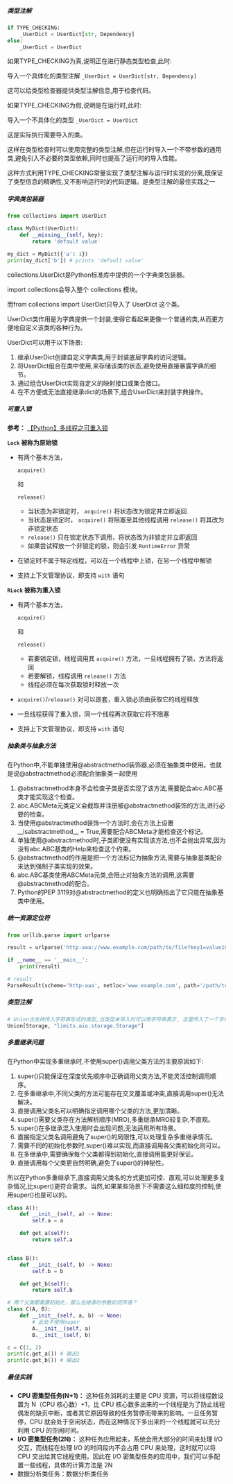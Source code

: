 ##### 类型注解

```python
if TYPE_CHECKING:
    _UserDict = UserDict[str, Dependency]
else:
    _UserDict = UserDict
```

如果TYPE_CHECKING为真,说明正在进行静态类型检查,此时:

导入一个具体化的类型注解 `_UserDict = UserDict[str, Dependency]`

这可以给类型检查器提供类型注解信息,用于检查代码。

如果TYPE_CHECKING为假,说明是在运行时,此时:

导入一个不具体化的类型 `_UserDict = UserDict`

这是实际执行需要导入的类。

这样在类型检查时可以使用完整的类型注解,但在运行时导入一个不带参数的通用类,避免引入不必要的类型依赖,同时也提高了运行时的导入性能。

这种方式利用TYPE_CHECKING常量实现了类型注解与运行时实现的分离,既保证了类型信息的精确性,又不影响运行时的代码逻辑。是类型注解的最佳实践之一



##### 字典类包装器

```python
from collections import UserDict

class MyDict(UserDict):
    def __missing__(self, key):
        return 'default value' 

my_dict = MyDict({'a': 1})
print(my_dict['b']) # prints 'default value'
```

collections.UserDict是Python标准库中提供的一个字典类包装器。

import collections会导入整个 collections 模块。

而from collections import UserDict只导入了 UserDict 这个类。

UserDict类作用是为字典提供一个封装,使得它看起来更像一个普通的类,从而更方便地自定义该类的各种行为。

UserDict可以用于以下场景:

1. 继承UserDict创建自定义字典类,用于封装底层字典的访问逻辑。
2. 将UserDict组合在类中使用,来存储该类的状态,避免使用直接暴露字典的细节。
3. 通过组合UserDict实现自定义的映射接口或集合接口。
4. 在不方便或无法直接继承dict的场景下,组合UserDict来封装字典操作。



##### 可重入锁

**参考：** [【Python】多线程之可重入锁](https://juejin.cn/post/7057112356639211534) 

**`Lock` 被称为原始锁**

- 有两个基本方法， 

  ```
  acquire()
  ```

   和 

  ```
  release()
  ```

  - 当状态为非锁定时， `acquire()` 将状态改为锁定并立即返回
  - 当状态是锁定时， `acquire()` 将阻塞至其他线程调用 `release()` 将其改为非锁定状态
  - `release()` 只在锁定状态下调用，将状态改为非锁定并立即返回
  - 如果尝试释放一个非锁定的锁，则会引发 `RuntimeError` 异常

- 在锁定时不属于特定线程，可以在一个线程中上锁，在另一个线程中解锁

- 支持上下文管理协议，即支持 `with` 语句

**`RLock` 被称为重入锁**

- 有两个基本方法， 

  ```
  acquire()
  ```

   和 

  ```
  release()
  ```

  - 若要锁定锁，线程调用其 `acquire()` 方法，一旦线程拥有了锁，方法将返回
  - 若要解锁，线程调用 `release()` 方法
  - 线程必须在每次获取锁时释放一次

- `acquire()`/`release()` 对可以嵌套，重入锁必须由获取它的线程释放

- 一旦线程获得了重入锁，同一个线程再次获取它将不阻塞

- 支持上下文管理协议，即支持 `with` 语句

##### 抽象类与抽象方法

在Python中,不能单独使用@abstractmethod装饰器,必须在抽象类中使用。也就是说@abstractmethod必须配合抽象类一起使用

1. @abstractmethod本身不会检查子类是否实现了该方法,需要配合abc.ABC基类才能实现这个检查。
2. abc.ABCMeta元类定义会截取并注册被@abstractmethod装饰的方法,进行必要的检查。
3. 当使用@abstractmethod装饰一个方法时,会在方法上设置__isabstractmethod__ = True,需要配合ABCMeta才能检查这个标记。
4. 单独使用@abstractmethod时,子类即使没有实现该方法,也不会抛出异常,因为没有abc.ABC基类的Help来检查这个约束。
5. @abstractmethod的作用是把一个方法标记为抽象方法,需要与抽象基类配合来达到强制子类实现的效果。
6. abc.ABC基类使用ABCMeta元类,会阻止对抽象方法的调用,这需要@abstractmethod的配合。
7. Python的PEP 3119对@abstractmethod的定义也明确指出了它只能在抽象基类中使用。

##### 统一资源定位符

```python
from urllib.parse import urlparse

result = urlparse('http-aaa://www.example.com/path/to/file?key1=value1&key2=value2#SomewhereInTheDocument')

if __name__ == '__main__':
    print(result) 

# result
ParseResult(scheme='http-aaa', netloc='www.example.com', path='/path/to/file', params='', query='key1=value1&key2=value2', fragment='SomewhereInTheDocument')
```

##### 类型注解

```python
# Union也支持传入字符串形式的类型,当类型未导入时可以用字符串表示, 这里传入了一个字符串"limits.aio.storage.Storage"来表示还未导入的limits.aio.storage模块中的Storage类型
Union[Storage, "limits.aio.storage.Storage"]
```

##### 多重继承问题

在Python中实现多重继承时,不使用super()调用父类方法的主要原因如下:

1. super()只能保证在深度优先顺序中正确调用父类方法,不能灵活控制调用顺序。
2. 在多重继承中,不同父类的方法可能存在交叉覆盖或冲突,直接调用super()无法解决。
3. 直接调用父类名可以明确指定调用哪个父类的方法,更加清晰。
4. super()需要父类存在方法解析顺序(MRO),多重继承MRO较复杂,不直观。
5. super()在多继承混入使用时会出现问题,无法适用所有场景。
6. 直接指定父类名调用避免了super()的局限性,可以处理复杂多重继承情况。
7. 需要不同的初始化参数时,super()难以实现,而直接调用各父类初始化则可以。
8. 在多继承中,需要确保每个父类都得到初始化,直接调用能更好保证。
9. 直接调用每个父类更自然明确,避免了super()的神秘性。

所以在Python多重继承下,直接调用父类名的方式更加可控、直观,可以处理更多复杂情况,比super()更符合需求。当然,如果某些场景下不需要这么细粒度的控制,使用super()也是可以的。

```python
class A():
    def __init__(self, a) -> None:
        self.a = a

    def get_a(self):
        return self.a


class B():
    def __init__(self, b) -> None:
        self.b = b

    def get_b(self):
        return self.b

# 两个父类都需要初始化，那么在继承时参数如何传递？
class C(A, B):
    def __init__(self, a, b) -> None:
        # 此处不使用super
        A.__init__(self, a)
        B.__init__(self, b)

c = C(1, 2) 
print(c.get_a()) # 输出1
print(c.get_b()) # 输出2
```

##### 最佳实践

- **CPU 密集型任务(N+1)：** 这种任务消耗的主要是 CPU 资源，可以将线程数设置为 N（CPU 核心数）+1，比 CPU 核心数多出来的一个线程是为了防止线程偶发的缺页中断，或者其它原因导致的任务暂停而带来的影响。一旦任务暂停，CPU 就会处于空闲状态，而在这种情况下多出来的一个线程就可以充分利用 CPU 的空闲时间。
- **I/O 密集型任务(2N)：** 这种任务应用起来，系统会用大部分的时间来处理 I/O 交互，而线程在处理 I/O 的时间段内不会占用 CPU 来处理，这时就可以将 CPU 交出给其它线程使用。因此在 I/O 密集型任务的应用中，我们可以多配置一些线程，具体的计算方法是 2N
- 数据分析类任务：数据分析类任务
